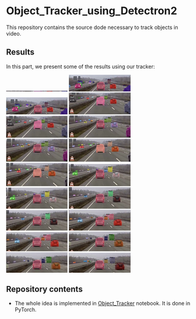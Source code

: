 # Object_Tracker_using_Detectron2
This repository contains the source dode necessary to track objects in video.

## Results
In this part, we present some of the results using our tracker:
<p float="left">
  <img src="images/C_0.png" height="2 cm" width="33%" />
  <img src="images/C_1.png" width="33%" />
  <img src="images/C_2.png" width="33%" />
  <img src="images/C_3.png" width="33%" />
  <img src="images/C_4.png" width="33%" />
  <img src="images/C_5.png" width="33%" />
  <img src="images/C_6.png" width="33%" />
  <img src="images/C_7.png" width="33%" />
  <img src="images/C_8.png" width="33%" />
  <img src="images/C_9.png" width="33%" />
  <img src="images/C_10.png" width="33%" />
  <img src="images/C_11.png" width="33%" />
  <img src="images/C_12.png" width="33%" />
  <img src="images/C_13.png" width="33%" />
  <img src="images/C_14.png" width="33%" />
  <img src="images/C_15.png" width="33%" />
  <img src="images/C_16.png" width="33%" />
  <img src="images/C_17.png" width="33%" />
</p>

## Repository contents
* The whole idea is implemented in [Object_Tracker](Object_Tracker.ipynb) notebook. It is done in PyTorch. 